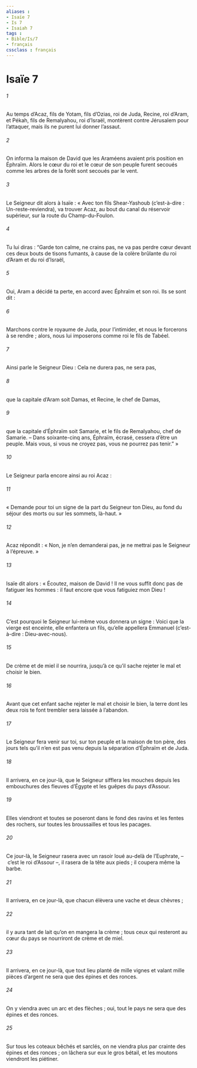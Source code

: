 ```yaml
---
aliases : 
- Isaïe 7
- Is 7
- Isaiah 7
tags : 
- Bible/Is/7
- français
cssclass : français
---
```


# Isaïe 7

###### 1
Au temps d’Acaz, fils de Yotam, fils d’Ozias, roi de Juda, Recine, roi d’Aram, et Pékah, fils de Remalyahou, roi d’Israël, montèrent contre Jérusalem pour l’attaquer, mais ils ne purent lui donner l’assaut.
###### 2
On informa la maison de David que les Araméens avaient pris position en Éphraïm. Alors le cœur du roi et le cœur de son peuple furent secoués comme les arbres de la forêt sont secoués par le vent.
###### 3
Le Seigneur dit alors à Isaïe : « Avec ton fils Shear-Yashoub (c’est-à-dire : Un-reste-reviendra), va trouver Acaz, au bout du canal du réservoir supérieur, sur la route du Champ-du-Foulon.
###### 4
Tu lui diras :
“Garde ton calme, ne crains pas,
ne va pas perdre cœur
devant ces deux bouts de tisons fumants,
à cause de la colère brûlante du roi d’Aram
et du roi d’Israël,
###### 5
Oui, Aram a décidé ta perte,
en accord avec Éphraïm et son roi.
Ils se sont dit :
###### 6
Marchons contre le royaume de Juda,
pour l’intimider,
et nous le forcerons à se rendre ;
alors, nous lui imposerons comme roi le fils de Tabéel.
###### 7
Ainsi parle le Seigneur Dieu :
Cela ne durera pas, ne sera pas,
###### 8
que la capitale d’Aram soit Damas,
et Recine, le chef de Damas,
###### 9
que la capitale d’Éphraïm soit Samarie,
et le fils de Remalyahou, chef de Samarie.
– Dans soixante-cinq ans, Éphraïm, écrasé,
cessera d’être un peuple.
Mais vous, si vous ne croyez pas,
vous ne pourrez pas tenir.” »
###### 10
Le Seigneur parla encore ainsi au roi Acaz :
###### 11
« Demande pour toi un signe de la part du Seigneur ton Dieu, au fond du séjour des morts ou sur les sommets, là-haut. »
###### 12
Acaz répondit : « Non, je n’en demanderai pas, je ne mettrai pas le Seigneur à l’épreuve. »
###### 13
Isaïe dit alors :
« Écoutez, maison de David !
Il ne vous suffit donc pas de fatiguer les hommes :
il faut encore que vous fatiguiez mon Dieu !
###### 14
C’est pourquoi le Seigneur lui-même
vous donnera un signe :
Voici que la vierge est enceinte,
elle enfantera un fils,
qu’elle appellera Emmanuel
(c’est-à-dire : Dieu-avec-nous).
###### 15
De crème et de miel il se nourrira,
jusqu’à ce qu’il sache rejeter le mal et choisir le bien.
###### 16
Avant que cet enfant sache rejeter le mal
et choisir le bien,
la terre dont les deux rois te font trembler
sera laissée à l’abandon.
###### 17
Le Seigneur fera venir sur toi,
sur ton peuple et la maison de ton père,
des jours tels qu’il n’en est pas venu
depuis la séparation d’Éphraïm et de Juda.
###### 18
Il arrivera, en ce jour-là,
que le Seigneur sifflera les mouches
depuis les embouchures des fleuves d’Égypte
et les guêpes du pays d’Assour.
###### 19
Elles viendront et toutes se poseront
dans le fond des ravins et les fentes des rochers,
sur toutes les broussailles et tous les pacages.
###### 20
Ce jour-là, le Seigneur rasera
avec un rasoir loué au-delà de l’Euphrate,
– c’est le roi d’Assour –,
il rasera de la tête aux pieds ;
il coupera même la barbe.
###### 21
Il arrivera, en ce jour-là,
que chacun élèvera une vache et deux chèvres ;
###### 22
il y aura tant de lait
qu’on en mangera la crème ;
tous ceux qui resteront au cœur du pays
se nourriront de crème et de miel.
###### 23
Il arrivera, en ce jour-là, que tout lieu
planté de mille vignes
et valant mille pièces d’argent
ne sera que des épines et des ronces.
###### 24
On y viendra avec un arc et des flèches ;
oui, tout le pays ne sera que des épines et des ronces.
###### 25
Sur tous les coteaux bêchés et sarclés,
on ne viendra plus par crainte des épines et des ronces ;
on lâchera sur eux le gros bétail,
et les moutons viendront les piétiner.
